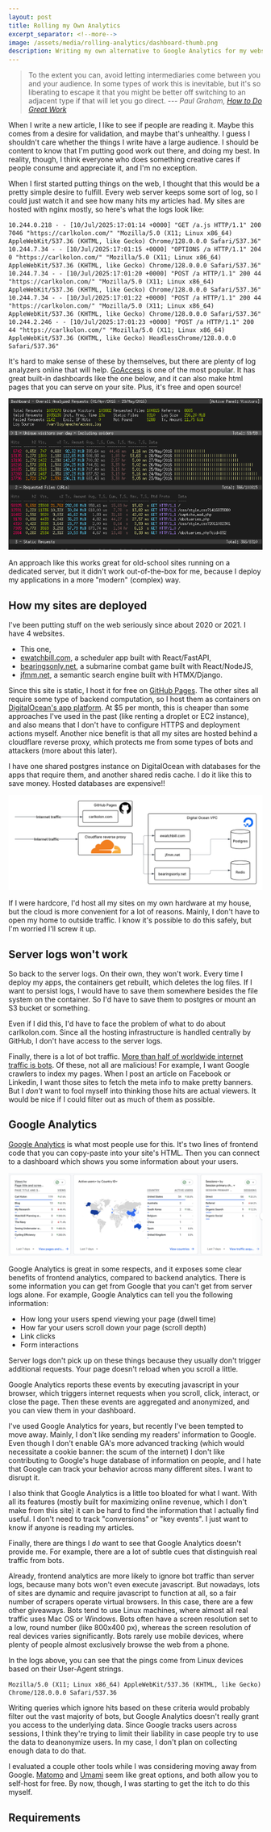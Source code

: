 ```yaml
---
layout: post
title: Rolling my Own Analytics
excerpt_separator: <!--more-->
image: /assets/media/rolling-analytics/dashboard-thumb.png
description: Writing my own alternative to Google Analytics for my websites
---
```


> To the extent you can, avoid letting intermediaries come between you and your audience. In some types of work this is inevitable, but it's so liberating to escape it that you might be better off switching to an adjacent type if that will let you go direct. *--- Paul Graham, [How to Do Great Work](https://www.paulgraham.com/greatwork.html)*
<!--more-->

When I write a new article, I like to see if people are reading it. Maybe this comes from a desire for validation, and maybe that's unhealthy. I guess I shouldn't care whether the things I write have a large audience. I should be content to know that I'm putting good work out there, and doing my best. In reality, though, I think everyone who does something creative cares if people consume and appreciate it, and I'm no exception.

When I first started putting things on the web, I thought that this would be a pretty simple desire to fulfill. Every web server keeps some sort of log, so I could just watch it and see how many hits my articles had. My sites are hosted with nginx mostly, so here's what the logs look like:

```
10.244.0.218 - - [10/Jul/2025:17:01:14 +0000] "GET /a.js HTTP/1.1" 200 7046 "https://carlkolon.com/" "Mozilla/5.0 (X11; Linux x86_64) AppleWebKit/537.36 (KHTML, like Gecko) Chrome/128.0.0.0 Safari/537.36"
10.244.7.34 - - [10/Jul/2025:17:01:15 +0000] "OPTIONS /a HTTP/1.1" 204 0 "https://carlkolon.com/" "Mozilla/5.0 (X11; Linux x86_64) AppleWebKit/537.36 (KHTML, like Gecko) Chrome/128.0.0.0 Safari/537.36"
10.244.7.34 - - [10/Jul/2025:17:01:20 +0000] "POST /a HTTP/1.1" 200 44 "https://carlkolon.com/" "Mozilla/5.0 (X11; Linux x86_64) AppleWebKit/537.36 (KHTML, like Gecko) Chrome/128.0.0.0 Safari/537.36"
10.244.7.34 - - [10/Jul/2025:17:01:22 +0000] "POST /a HTTP/1.1" 200 44 "https://carlkolon.com/" "Mozilla/5.0 (X11; Linux x86_64) AppleWebKit/537.36 (KHTML, like Gecko) Chrome/128.0.0.0 Safari/537.36"
10.244.2.246 - - [10/Jul/2025:17:01:23 +0000] "POST /a HTTP/1.1" 200 44 "https://carlkolon.com/" "Mozilla/5.0 (X11; Linux x86_64) AppleWebKit/537.36 (KHTML, like Gecko) HeadlessChrome/128.0.0.0 Safari/537.36"
```

It's hard to make sense of these by themselves, but there are plenty of log analyzers online that will help. [GoAccess](https://goaccess.io/) is one of the most popular. It has great built-in dashboards like the one below, and it can also make html pages that you can serve on your site. Plus, it's free and open source!

![GoAccess dashboard](/assets/media/rolling-analytics/goaccess-dashboard.png)

An approach like this works great for old-school sites running on a dedicated server, but it didn't work out-of-the-box for me, because I deploy my applications in a more "modern" (complex) way.

## How my sites are deployed

I've been putting stuff on the web seriously since about 2020 or 2021. I have 4 websites. 
- This one,
- [ewatchbill.com](https://ewatchbill.com/), a scheduler app built with React/FastAPI,
- [bearingsonly.net](https://bearingsonly.net/), a submarine combat game built with React/NodeJS,
- [jfmm.net](https://jfmm.net/), a semantic search engine built with HTMX/Django.

Since this site is static, I host it for free on [GitHub Pages](https://pages.github.com/). The other sites all require some type of backend computation, so I host them as containers on [DigitalOcean's app platform](https://vannevarlabs.atlassian.net/wiki/spaces/SE/pages/1901461507/Adding+Instagram+Areas+for+Serra). At $5 per month, this is cheaper than some approaches I've used in the past (like renting a droplet or EC2 instance), and also means that I don't have to configure HTTPS and deployment actions myself. Another nice benefit is that all my sites are hosted behind a cloudflare reverse proxy, which protects me from some types of bots and attackers (more about this later).

I have one shared postgres instance on DigitalOcean with databases for the apps that require them, and another shared redis cache. I do it like this to save money. Hosted databases are expensive!!

![A simplified diagram of my devops system](/assets/media/rolling-analytics/website-layout.png)

If I were hardcore, I'd host all my sites on my own hardware at my house, but the cloud is more convenient for a lot of reasons. Mainly, I don't have to open my home to outside traffic. I know it's possible to do this safely, but I'm worried I'll screw it up.

## Server logs won't work

So back to the server logs. On their own, they won't work. Every time I deploy my apps, the containers get rebuilt, which deletes the log files. If I want to persist logs, I would have to save them somewhere besides the file system on the container. So I'd have to save them to postgres or mount an S3 bucket or something.

Even if I did this, I'd have to face the problem of what to do about carlkolon.com. Since all the hosting infrastructure is handled centrally by GitHub, I don't have access to the server logs.

Finally, there is a lot of bot traffic. [More than half of worldwide internet traffic is bots](https://www.techradar.com/pro/security/bots-now-account-for-over-half-of-all-internet-traffic). Of these, not all are malicious! For example, I want Google crawlers to index my pages. When I post an article on Facebook or Linkedin, I want those sites to fetch the meta info to make pretty banners. But I *don't* want to fool myself into thinking those hits are actual viewers. It would be nice if I could filter out as much of them as possible.

## Google Analytics

[Google Analytics](https://developers.google.com/analytics) is what most people use for this. It's two lines of frontend code that you can copy-paste into your site's HTML. Then you can connect to a dashboard which shows you some information about your users.

![my Google Analytics dashboard](/assets/media/rolling-analytics/google-analytics.png)

Google Analytics is great in some respects, and it exposes some clear benefits of frontend analytics, compared to backend analytics. There is some information you can get from Google that you can't get from server logs alone. For example, Google Analytics can tell you the following information:

- How long your users spend viewing your page (dwell time)
- How far your users scroll down your page (scroll depth)
- Link clicks
- Form interactions

Server logs don't pick up on these things because they usually don't trigger additional requests. Your page doesn't reload when you scroll a little.

Google Analytics reports these events by executing javascript in your browser, which triggers internet requests when you scroll, click, interact, or close the page. Then these events are aggregated and anonymized, and you can view them in your dashboard.

I've used Google Analytics for years, but recently I've been tempted to move away. Mainly, I don't like sending my readers' information to Google. Even though I don't enable GA's more advanced tracking (which would necessitate a cookie banner: the scum of the internet) I don't like contributing to Google's huge database of information on people, and I hate that Google can track your behavior across many different sites. I want to disrupt it.

I also think that Google Analytics is a little too bloated for what I want. With all its features (mostly built for maximizing online revenue, which I don't make from this site) it can be hard to find the information that I actually find useful. I don't need to track "conversions" or "key events". I just want to know if anyone is reading my articles.

Finally, there are things I *do* want to see that Google Analytics doesn't provide me. For example, there are a lot of subtle cues that distinguish real traffic from bots. 

Already, frontend analytics are more likely to ignore bot traffic than server logs, because many bots won't even execute javascript. But nowadays, lots of sites are dynamic and require javascript to function at all, so a fair number of scrapers operate virtual browsers. In this case, there are a few other giveaways. Bots tend to use Linux machines, where almost all real traffic uses Mac OS or Windows. Bots often have a screen resolution set to a low, round number (like 800x400 px), whereas the screen resolution of real devices varies significantly. Bots rarely use mobile devices, where plenty of people almost exclusively browse the web from a phone.

In the logs above, you can see that the pings come from Linux devices based on their User-Agent strings.

```
Mozilla/5.0 (X11; Linux x86_64) AppleWebKit/537.36 (KHTML, like Gecko) Chrome/128.0.0.0 Safari/537.36
```

Writing queries which ignore hits based on these criteria would probably filter out the vast majority of bots, but Google Analytics doesn't really grant you access to the underlying data. Since Google tracks users across sessions, I think they're trying to limit their liability in case people try to use the data to deanonymize users. In my case, I don't plan on collecting enough data to do that.

I evaluated a couple other tools while I was considering moving away from Google. [Matomo](https://matomo.org/) and [Umami](https://umami.is/) seem like great options, and both allow you to self-host for free. By now, though, I was starting to get the itch to do this myself.

## Requirements

